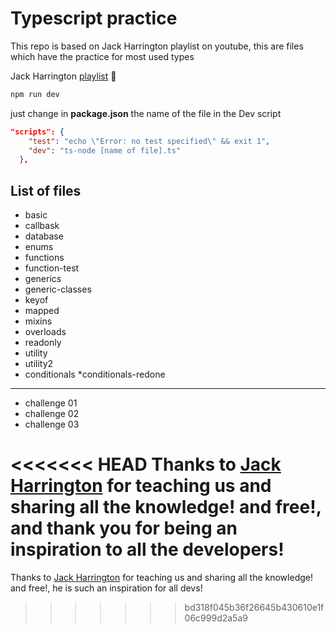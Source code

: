 # Typescript practice 

This repo is based on Jack Harrington playlist on youtube, this are files which have the practice for most used types 

Jack Harrington [playlist](https://www.youtube.com/playlist?list=PLNqp92_EXZBJYFrpEzdO2EapvU0GOJ09n) :rocket:

```bash
npm run dev
```

just change in __package.json__ the name of the file in the Dev script

```json
"scripts": {
    "test": "echo \"Error: no test specified\" && exit 1",
    "dev": "ts-node [name of file].ts"
  },

```

## List of files

* basic
* callbask
* database
* enums
* functions
* function-test
* generics
* generic-classes
* keyof
* mapped
* mixins
* overloads
* readonly
* utility
* utility2
* conditionals
*conditionals-redone

***

* challenge 01
* challenge 02
* challenge 03

<<<<<<< HEAD
Thanks to [Jack Harrington](https://github.com/jherr) for teaching us and sharing all the knowledge! and free!, and thank you for being an inspiration to all the developers! 
=======
Thanks to [Jack Harrington](https://github.com/jherr) for teaching us and sharing all the knowledge! and free!, he is such an inspiration for all devs! 
>>>>>>> bd318f045b36f26645b430610e1f06c999d2a5a9
